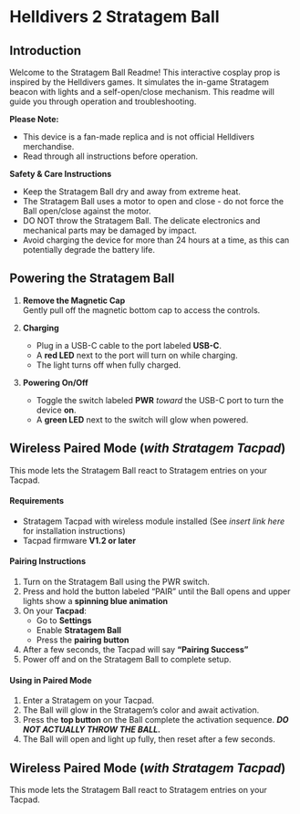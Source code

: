 # Helldivers 2 Stratagem Ball

## Introduction

Welcome to the Stratagem Ball Readme! This interactive cosplay prop is inspired by the Helldivers games. It simulates the in-game Stratagem beacon with lights and a self-open/close mechanism. This readme will guide you through operation and troubleshooting.

**Please Note:**

-   This device is a fan-made replica and is not official Helldivers merchandise.
-   Read through all instructions before operation.

**Safety & Care Instructions**

-   Keep the Stratagem Ball dry and away from extreme heat.
-  The Stratagem Ball uses a motor to open and close - do not force the Ball open/close against the motor.
-   DO NOT throw the Stratagem Ball. The delicate electronics and mechanical parts may be damaged by impact.
-   Avoid charging the device for more than 24 hours at a time, as this can potentially degrade the battery life.

## **Powering the Stratagem Ball**

1.  **Remove the Magnetic Cap**  
    Gently pull off the magnetic bottom cap to access the controls.
    
2.  **Charging**
    
    -   Plug in a USB-C cable to the port labeled **USB-C**.
    -   A **red LED** next to the port will turn on while charging.
    -   The light turns off when fully charged.
        
3.  **Powering On/Off**
    
    -   Toggle the switch labeled **PWR** _toward_ the USB-C port to turn the device **on**.
    -   A **green LED** next to the switch will glow when powered.

## **Wireless Paired Mode** (_with Stratagem Tacpad_)

This mode lets the Stratagem Ball react to Stratagem entries on your Tacpad.

#### Requirements

-   Stratagem Tacpad with wireless module installed (See _insert link here_ for installation instructions)
-   Tacpad firmware **V1.2 or later**

#### Pairing Instructions

1.  Turn on the Stratagem Ball using the PWR switch.
2.  Press and hold the button labeled “PAIR” until the Ball opens and upper lights show a **spinning blue animation**
3.  On your **Tacpad**:
    -   Go to **Settings**
    -   Enable **Stratagem Ball**
    -   Press the **pairing button**
4.  After a few seconds, the Tacpad will say **“Pairing Success”**
5.  Power off and on the Stratagem Ball to complete setup.

#### Using in Paired Mode

1. Enter a Stratagem on your Tacpad.
2. The Ball will glow in the Stratagem’s color and await activation.
3. Press the **top button** on the Ball complete the activation sequence. **_DO NOT ACTUALLY THROW THE BALL._**
 4. The Ball will open and light up fully, then reset after a few seconds.

## **Wireless Paired Mode** (_with Stratagem Tacpad_)

This mode lets the Stratagem Ball react to Stratagem entries on your Tacpad.
<!--stackedit_data:
eyJoaXN0b3J5IjpbLTY4NTMyNDg2N119
-->